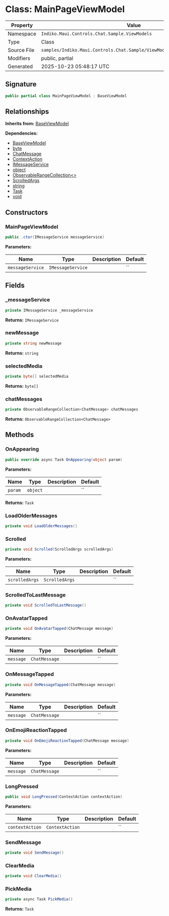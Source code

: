 # Class: MainPageViewModel

| Property | Value |
|----------|-------|
| Namespace | `Indiko.Maui.Controls.Chat.Sample.ViewModels` |
| Type | Class |
| Source File | `samples/Indiko.Maui.Controls.Chat.Sample/ViewModels/MainPageViewModel.cs` |
| Modifiers | public, partial |
| Generated | 2025-10-23 05:48:17 UTC |

## Signature

```csharp
public partial class MainPageViewModel : BaseViewModel
```

## Relationships

**Inherits from:** [BaseViewModel](BaseViewModel.md)

**Dependencies:**
- [BaseViewModel](BaseViewModel.md)
- [byte](byte.md)
- [ChatMessage](ChatMessage.md)
- [ContextAction](ContextAction.md)
- [IMessageService](IMessageService.md)
- [object](object.md)
- [ObservableRangeCollection<>](ObservableRangeCollection__.md)
- [ScrolledArgs](ScrolledArgs.md)
- [string](string.md)
- [Task](Task.md)
- [void](void.md)

## Constructors

### MainPageViewModel

```csharp
public .ctor(IMessageService messageService)
```

**Parameters:**

| Name | Type | Description | Default |
|------|------|-------------|---------|
| `messageService` | `IMessageService` |  | `` |

## Fields

### _messageService

```csharp
private IMessageService _messageService
```

**Returns:** `IMessageService`

### newMessage

```csharp
private string newMessage
```

**Returns:** `string`

### selectedMedia

```csharp
private byte[] selectedMedia
```

**Returns:** `byte[]`

### chatMessages

```csharp
private ObservableRangeCollection<ChatMessage> chatMessages
```

**Returns:** `ObservableRangeCollection<ChatMessage>`

## Methods

### OnAppearing

```csharp
public override async Task OnAppearing(object param)
```

**Parameters:**

| Name | Type | Description | Default |
|------|------|-------------|---------|
| `param` | `object` |  | `` |

**Returns:** `Task`

### LoadOlderMessages

```csharp
private void LoadOlderMessages()
```

### Scrolled

```csharp
private void Scrolled(ScrolledArgs scrolledArgs)
```

**Parameters:**

| Name | Type | Description | Default |
|------|------|-------------|---------|
| `scrolledArgs` | `ScrolledArgs` |  | `` |

### ScrolledToLastMessage

```csharp
private void ScrolledToLastMessage()
```

### OnAvatarTapped

```csharp
private void OnAvatarTapped(ChatMessage message)
```

**Parameters:**

| Name | Type | Description | Default |
|------|------|-------------|---------|
| `message` | `ChatMessage` |  | `` |

### OnMessageTapped

```csharp
private void OnMessageTapped(ChatMessage message)
```

**Parameters:**

| Name | Type | Description | Default |
|------|------|-------------|---------|
| `message` | `ChatMessage` |  | `` |

### OnEmojiReactionTapped

```csharp
private void OnEmojiReactionTapped(ChatMessage message)
```

**Parameters:**

| Name | Type | Description | Default |
|------|------|-------------|---------|
| `message` | `ChatMessage` |  | `` |

### LongPressed

```csharp
public void LongPressed(ContextAction contextAction)
```

**Parameters:**

| Name | Type | Description | Default |
|------|------|-------------|---------|
| `contextAction` | `ContextAction` |  | `` |

### SendMessage

```csharp
private void SendMessage()
```

### ClearMedia

```csharp
private void ClearMedia()
```

### PickMedia

```csharp
private async Task PickMedia()
```

**Returns:** `Task`

